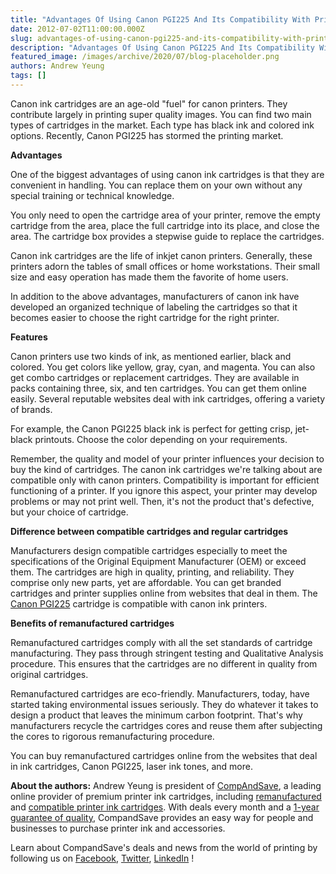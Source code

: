 ```yaml
---
title: "Advantages Of Using Canon PGI225 And Its Compatibility With Printer"
date: 2012-07-02T11:00:00.000Z
slug: advantages-of-using-canon-pgi225-and-its-compatibility-with-printer
description: "Advantages Of Using Canon PGI225 And Its Compatibility With Printer"
featured_image: /images/archive/2020/07/blog-placeholder.png
authors: Andrew Yeung
tags: []
---
```


Canon ink cartridges are an age-old "fuel" for canon printers. They contribute largely in printing super quality images. You can find two main types of cartridges in the market. Each type has black ink and colored ink options. Recently, Canon PGI225 has stormed the printing market.

**Advantages**

One of the biggest advantages of using canon ink cartridges is that they are convenient in handling. You can replace them on your own without any special training or technical knowledge.

You only need to open the cartridge area of your printer, remove the empty cartridge from the area, place the full cartridge into its place, and close the area. The cartridge box provides a stepwise guide to replace the cartridges.

Canon ink cartridges are the life of inkjet canon printers. Generally, these printers adorn the tables of small offices or home workstations. Their small size and easy operation has made them the favorite of home users.

In addition to the above advantages, manufacturers of canon ink have developed an organized technique of labeling the cartridges so that it becomes easier to choose the right cartridge for the right printer.

**Features**

Canon printers use two kinds of ink, as mentioned earlier, black and colored. You get colors like yellow, gray, cyan, and magenta. You can also get combo cartridges or replacement cartridges. They are available in packs containing three, six, and ten cartridges. You can get them online easily. Several reputable websites deal with ink cartridges, offering a variety of brands.

For example, the Canon PGI225 black ink is perfect for getting crisp, jet-black printouts. Choose the color depending on your requirements.

Remember, the quality and model of your printer influences your decision to buy the kind of cartridges. The canon ink cartridges we're talking about are compatible only with canon printers. Compatibility is important for efficient functioning of a printer. If you ignore this aspect, your printer may develop problems or may not print well. Then, it's not the product that's defective, but your choice of cartridge.

**Difference between compatible cartridges and regular cartridges**

Manufacturers design compatible cartridges especially to meet the specifications of the Original Equipment Manufacturer (OEM) or exceed them. The cartridges are high in quality, printing, and reliability. They comprise only new parts, yet are affordable. You can get branded cartridges and printer supplies online from websites that deal in them. The [Canon PGI225](https://www.compandsave.com/canon/225-226-ink-cartridges/pgi-225-cli-226-12-combo) cartridge is compatible with canon ink printers.

**Benefits of remanufactured cartridges**

Remanufactured cartridges comply with all the set standards of cartridge manufacturing. They pass through stringent testing and Qualitative Analysis procedure. This ensures that the cartridges are no different in quality from original cartridges.

Remanufactured cartridges are eco-friendly. Manufacturers, today, have started taking environmental issues seriously. They do whatever it takes to design a product that leaves the minimum carbon footprint. That's why manufacturers recycle the cartridges cores and reuse them after subjecting the cores to rigorous remanufacturing procedure.

You can buy remanufactured cartridges online from the websites that deal in ink cartridges, Canon PGI225, laser ink tones, and more.

  
**About the authors:** Andrew Yeung is president of [CompAndSave](https://www.compandsave.com/), a leading online provider of premium printer ink cartridges, including [remanufactured](https://www.compandsave.com/help) and [compatible printer ink cartridges](https://www.compandsave.com/help). With deals every month and a [1-year guarantee of quality](https://www.compandsave.com/help), CompandSave provides an easy way for people and businesses to purchase printer ink and accessories.

Learn about CompandSave's deals and news from the world of printing by following us on [Facebook](https://www.facebook.com/compandsave.ink), [Twitter](https://twitter.com/compandsave), [LinkedIn](https://www.linkedin.com) !
